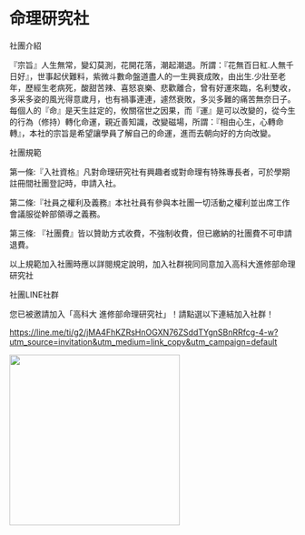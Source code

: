 # 命理研究社
 社團介紹
 
 『宗旨』人生無常，變幻莫測，花開花落，潮起潮退。所謂：『花無百日紅.人無千日好』，世事起伏難料，紫微斗數命盤道盡人的一生興衰成敗，由出生.少壯至老年，歷經生老病死，酸甜苦辣、喜怒哀樂、悲歡離合，曾有好運來臨，名利雙收，多采多姿的風光得意歲月，也有禍事連連，遽然衰敗，多災多難的痛苦無奈日子。每個人的『命』是天生註定的，攸關宿世之因果，而『運』是可以改變的，從今生的行為（修持）轉化命運，親近善知識，改變磁場，所謂：『相由心生，心轉命轉』，本社的宗旨是希望讓學員了解自己的命運，進而去朝向好的方向改變。

社團規範

第一條:『入社資格』凡對命理研究社有興趣者或對命理有特殊專長者，可於學期註冊間社團登記時，申請入社。

第二條:『社員之權利及義務』本社社員有參與本社團一切活動之權利並出席工作會議服從幹部領導之義務。

第三條: 『社團費』皆以贊助方式收費，不強制收費，但已繳納的社團費不可申請退費。

以上規範加入社團時應以詳閱規定說明，加入社群視同同意加入高科大進修部命理研究社
 
 社團LINE社群
 
 您已被邀請加入「高科大 進修部命理研究社」！請點選以下連結加入社群！
 
 https://line.me/ti/g2/jMA4FhKZRsHnOGXN76ZSddTYgnSBnRRfcg-4-w?utm_source=invitation&utm_medium=link_copy&utm_campaign=default
 
 <img src="https://github.com/C109252127/Soc/assets/161834656/29fce098-5ccc-4d1f-86ec-c58b117eb41e" width=300 height=300 />
